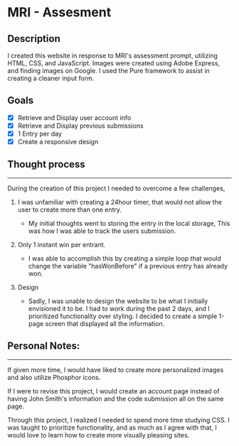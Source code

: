 # MRI - Assesment

## Description
I created this website in response to MRI's assessment prompt, utilizing HTML, CSS, and JavaScript. Images were created using Adobe Express, and finding images on Google. I used the Pure framework to assist in creating a cleaner input form.

## Goals
- [x] Retrieve and Display user account info
- [x] Retrieve and Display previous submissions
- [x] 1 Entry per day
- [x] Create a responsive design

## Thought process
--- 

During the creation of this project I needed to overcome a few challenges,
1. I was unfamiliar with creating a 24hour timer, that would not allow the user to create more than one entry.

    - My initial thoughts went to storing the entry in the local storage, This was how I was able to track the users submission.

2. Only 1 instant win per entrant.
    
    - I was able to accomplish this by creating a simple loop that would change the variable "hasWonBefore" if a previous entry has already won.

3. Design

    - Sadly, I was unable to design the website to be what I initially envisioned it to be. I had to work during the past 2 days, and I prioritized functionality over styling. I decided to create a simple 1-page screen that displayed all the information.

## Personal Notes:
---
If given more time, I would have liked to create more personalized images and also utilize Phosphor icons.

If I were to revise this project, I would create an account page instead of having John Smith's information and the code submission all on the same page.

Through this project, I realized I needed to spend more time studying CSS. I was taught to prioritize functionality, and as much as I agree with that, I would love to learn how to create more visually pleasing sites.

